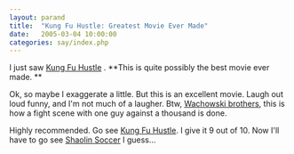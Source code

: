 ```yaml
---
layout: parand
title:  "Kung Fu Hustle: Greatest Movie Ever Made"
date:   2005-03-04 10:00:00
categories: say/index.php
---
```

I just saw [Kung Fu Hustle](http://www.sonypictures.com/intl/cn/kungfuhustle/site/) . **This is quite possibly the best movie ever made. **

Ok, so maybe I exaggerate a little. But this is an excellent movie. Laugh out loud funny, and I'm not much of a laugher. Btw, [Wachowski brothers](http://www.imdb.com/name/nm0905152/), this is how a fight scene with one guy against a thousand is done.

Highly recommended. Go see [Kung Fu Hustle](http://technorati.com/tag/Kung+Fu+Hustle). I give it 9 out of 10. Now I'll have to go see [Shaolin Soccer](http://www.imdb.com/title/tt0286112/) I guess…

